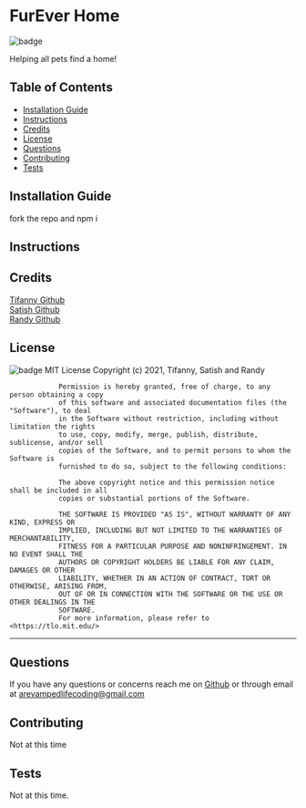 # FurEver Home
![badge](https://img.shields.io/badge/License-MIT-brightgreen)
    
Helping all pets find a home!
   
## Table of Contents
* [Installation Guide](#installation)
* [Instructions](#instructions)
* [Credits](#credits)
* [License](#license)
* [Questions](#questions)
* [Contributing](#contributing)
* [Tests](#tests)
    
## Installation Guide
fork the repo and npm i 
## Instructions

## Credits
[Tifanny Github](https://github.com/trivera777) <br>
[Satish Github](https://github.com/satishiyer31)<br>
[Randy Github](https://github.com/ARevampedLifeCoding)
## License
![badge](https://img.shields.io/badge/License-MIT-brightgreen)
MIT License
                Copyright (c) 2021, Tifanny, Satish and Randy
                
                Permission is hereby granted, free of charge, to any person obtaining a copy
                of this software and associated documentation files (the "Software"), to deal
                in the Software without restriction, including without limitation the rights
                to use, copy, modify, merge, publish, distribute, sublicense, and/or sell
                copies of the Software, and to permit persons to whom the Software is
                furnished to do so, subject to the following conditions:
                
                The above copyright notice and this permission notice shall be included in all
                copies or substantial portions of the Software.
                
                THE SOFTWARE IS PROVIDED "AS IS", WITHOUT WARRANTY OF ANY KIND, EXPRESS OR
                IMPLIED, INCLUDING BUT NOT LIMITED TO THE WARRANTIES OF MERCHANTABILITY,
                FITNESS FOR A PARTICULAR PURPOSE AND NONINFRINGEMENT. IN NO EVENT SHALL THE
                AUTHORS OR COPYRIGHT HOLDERS BE LIABLE FOR ANY CLAIM, DAMAGES OR OTHER
                LIABILITY, WHETHER IN AN ACTION OF CONTRACT, TORT OR OTHERWISE, ARISING FROM,
                OUT OF OR IN CONNECTION WITH THE SOFTWARE OR THE USE OR OTHER DEALINGS IN THE
                SOFTWARE.
                For more information, please refer to <https://tlo.mit.edu/>
                
---
## Questions
If you have any questions or concerns reach me on [Github](https://github.com/trivera777) or through email at <arevampedlifecoding@gmail.com>
## Contributing
Not at this time
## Tests
Not at this time.
